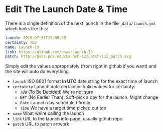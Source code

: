 # Edit The Launch Date & Time

There is a single definition of the next launch in the file `_data/launch.yml`
which looks like this:

```yaml
launch: 2016-07-31T17:00:00
certainty: TBD
name: Launch-13
link: https://github.com/psas/Launch-13
patch: http://psas.pdx.edu/Launch-12/patch/L12_patch.svg
```

Simply edit the values appropriately (from right in github if you want) and the
site will auto do everything.

 - `launch` ISO 8601 format **In UTC** date string for the exact time of launch
 - `certainty` Launch date certaintiy. Valid values for certainty:
    - `TBD` (To Be Decided) We're not sure
    - `NET` (No Earlier Than). Soft-pick a day for the launch. Might change
    - `Date` Launch day scheduled firmly
    - `Time` We have a target time picked out too
 - `name` What we're calling the launch
 - `link` URL to the launch info page, usually github repo
 - `patch` URL to patch artwork
